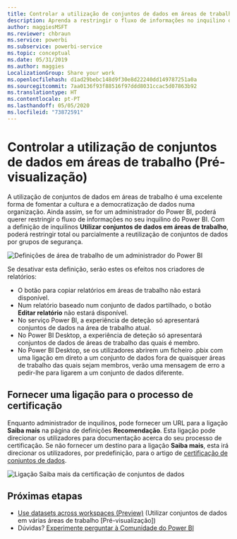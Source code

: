 ```yaml
---
title: Controlar a utilização de conjuntos de dados em áreas de trabalho (Pré-visualização) – Power BI
description: Aprenda a restringir o fluxo de informações no inquilino do Power BI.
author: maggiesMSFT
ms.reviewer: chbraun
ms.service: powerbi
ms.subservice: powerbi-service
ms.topic: conceptual
ms.date: 05/31/2019
ms.author: maggies
LocalizationGroup: Share your work
ms.openlocfilehash: d1ad29bebc148d9f30e8d22240dd149787251a0a
ms.sourcegitcommit: 7aa0136f93f88516f97ddd8031ccac5d07863b92
ms.translationtype: HT
ms.contentlocale: pt-PT
ms.lasthandoff: 05/05/2020
ms.locfileid: "73872591"
---
```

# <a name="control-the-use-of-datasets-across-workspaces-preview"></a>Controlar a utilização de conjuntos de dados em áreas de trabalho (Pré-visualização)

A utilização de conjuntos de dados em áreas de trabalho é uma excelente forma de fomentar a cultura e a democratização de dados numa organização. Ainda assim, se for um administrador do Power BI, poderá querer restringir o fluxo de informações no seu inquilino do Power BI. Com a definição de inquilinos **Utilizar conjuntos de dados em áreas de trabalho**, poderá restringir total ou parcialmente a reutilização de conjuntos de dados por grupos de segurança.

![Definições de área de trabalho de um administrador do Power BI](media/service-datasets-admin-across-workspaces/power-bi-admin-workspace-settings.png)

Se desativar esta definição, serão estes os efeitos nos criadores de relatórios:

- O botão para copiar relatórios em áreas de trabalho não estará disponível. 
- Num relatório baseado num conjunto de dados partilhado, o botão **Editar relatório** não estará disponível.
- No serviço Power BI, a experiência de deteção só apresentará conjuntos de dados na área de trabalho atual.
- No Power BI Desktop, a experiência de deteção só apresentará conjuntos de dados de áreas de trabalho das quais é membro.
- No Power BI Desktop, se os utilizadores abrirem um ficheiro .pbix com uma ligação em direto a um conjunto de dados fora de quaisquer áreas de trabalho das quais sejam membros, verão uma mensagem de erro a pedir-lhe para ligarem a um conjunto de dados diferente.

## <a name="provide-a-link-for-the-certification-process"></a>Fornecer uma ligação para o processo de certificação

Enquanto administrador de inquilinos, pode fornecer um URL para a ligação **Saiba mais** na página de definições **Recomendação**.  Esta ligação pode direcionar os utilizadores para documentação acerca do seu processo de certificação. Se não fornecer um destino para a ligação **Saiba mais**, esta irá direcionar os utilizadores, por predefinição, para o artigo de [certificação de conjuntos de dados](service-datasets-certify.md).

![Ligação Saiba mais da certificação de conjuntos de dados](media/service-datasets-certify-promote/power-bi-dataset-learn-more-certification.png)

## <a name="next-steps"></a>Próximas etapas

- [Use datasets across workspaces (Preview)](service-datasets-across-workspaces.md) (Utilizar conjuntos de dados em várias áreas de trabalho [Pré-visualização])
- Dúvidas? [Experimente perguntar à Comunidade do Power BI](https://community.powerbi.com/)
